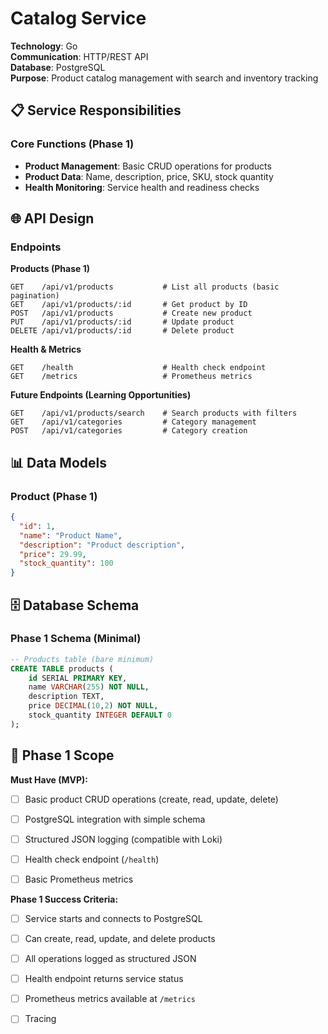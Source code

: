 # Catalog Service

**Technology**: Go  
**Communication**: HTTP/REST API  
**Database**: PostgreSQL  
**Purpose**: Product catalog management with search and inventory tracking

## 📋 Service Responsibilities

### Core Functions (Phase 1)
- **Product Management**: Basic CRUD operations for products
- **Product Data**: Name, description, price, SKU, stock quantity
- **Health Monitoring**: Service health and readiness checks

## 🌐 API Design

### Endpoints

**Products (Phase 1)**
```
GET    /api/v1/products           # List all products (basic pagination)
GET    /api/v1/products/:id       # Get product by ID
POST   /api/v1/products           # Create new product
PUT    /api/v1/products/:id       # Update product
DELETE /api/v1/products/:id       # Delete product
```

**Health & Metrics**
```
GET    /health                    # Health check endpoint
GET    /metrics                   # Prometheus metrics
```

**Future Endpoints (Learning Opportunities)**
```
GET    /api/v1/products/search    # Search products with filters
GET    /api/v1/categories         # Category management
POST   /api/v1/categories         # Category creation
```

## 📊 Data Models

### Product (Phase 1)
```json
{
  "id": 1,
  "name": "Product Name",
  "description": "Product description",
  "price": 29.99,
  "stock_quantity": 100
}
```


## 🗄️ Database Schema

### Phase 1 Schema (Minimal)
```sql
-- Products table (bare minimum)
CREATE TABLE products (
    id SERIAL PRIMARY KEY,
    name VARCHAR(255) NOT NULL,
    description TEXT,
    price DECIMAL(10,2) NOT NULL,
    stock_quantity INTEGER DEFAULT 0
);
```


## 🎯 Phase 1 Scope

**Must Have (MVP):**
- [ ] Basic product CRUD operations (create, read, update, delete)
- [ ] PostgreSQL integration with simple schema
- [ ] Structured JSON logging (compatible with Loki)
- [ ] Health check endpoint (`/health`)
- [ ] Basic Prometheus metrics


**Phase 1 Success Criteria:**
- [ ] Service starts and connects to PostgreSQL
- [ ] Can create, read, update, and delete products
- [ ] All operations logged as structured JSON
- [ ] Health endpoint returns service status
- [ ] Prometheus metrics available at `/metrics`
- [ ] Tracing


